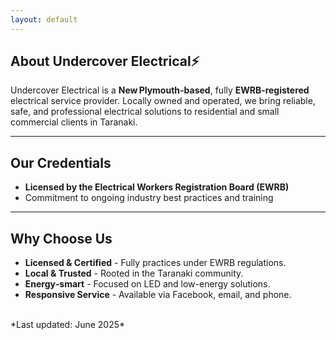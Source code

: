 ```yaml
---
layout: default
---
```


## About Undercover Electrical⚡

Undercover Electrical is a **New Plymouth-based**, fully **EWRB‑registered** electrical service provider. Locally owned and operated, we bring reliable, safe, and professional electrical solutions to residential and small commercial clients in Taranaki. 

---

## Our Credentials

- **Licensed by the Electrical Workers Registration Board (EWRB)**  
- Commitment to ongoing industry best practices and training

---

## Why Choose Us

- **Licensed & Certified** - Fully practices under EWRB regulations.
- **Local & Trusted** - Rooted in the Taranaki community.
- **Energy‑smart** - Focused on LED and low-energy solutions.
- **Responsive Service** - Available via Facebook, email, and phone.

<br>
*Last updated: June 2025*